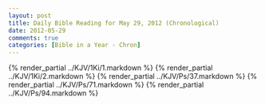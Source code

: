 ```yaml
---
layout: post
title: Daily Bible Reading for May 29, 2012 (Chronological)
date: 2012-05-29
comments: true
categories: [Bible in a Year - Chron]
---
```

{% render_partial ../KJV/1Ki/1.markdown %}
{% render_partial ../KJV/1Ki/2.markdown %}
{% render_partial ../KJV/Ps/37.markdown %}
{% render_partial ../KJV/Ps/71.markdown %}
{% render_partial ../KJV/Ps/94.markdown %}

